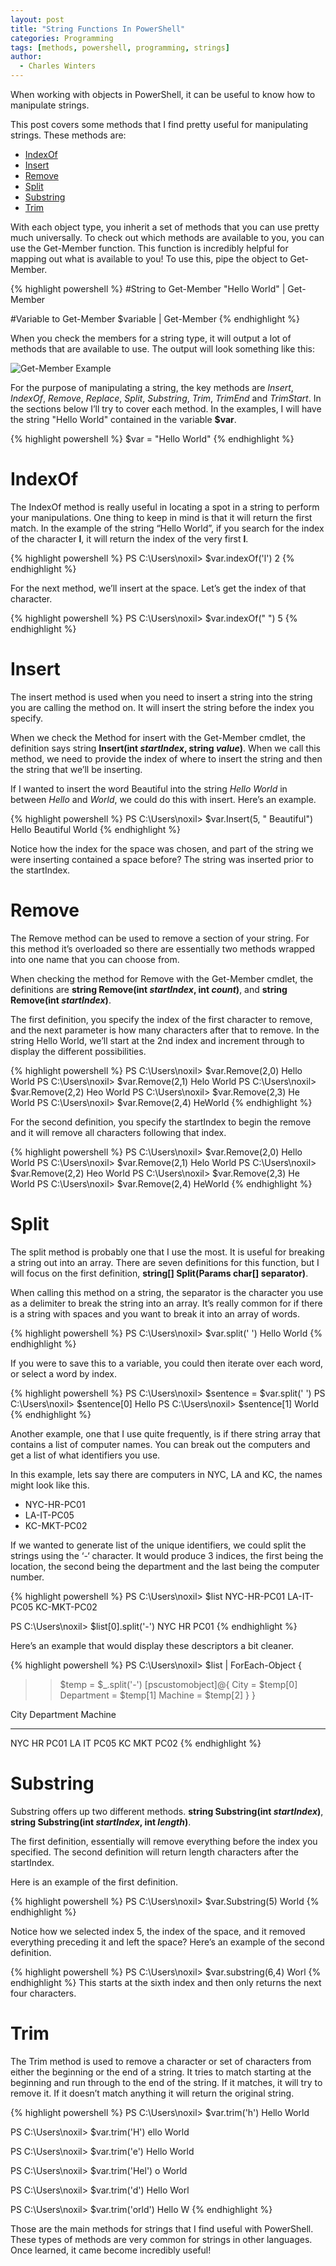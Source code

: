 ```yaml
---
layout: post
title: "String Functions In PowerShell"
categories: Programming
tags: [methods, powershell, programming, strings]
author:
  - Charles Winters
---
```

When working with objects in PowerShell, it can be useful to know how to manipulate strings.

This post covers some methods that I find pretty useful for manipulating strings. These methods are:
- [IndexOf](#indexof)
- [Insert](#insert)
- [Remove](#remove)
- [Split](#split)
- [Substring](#substring)
- [Trim](#trim)

With each object type, you inherit a set of methods that you can use pretty much universally. To check out which methods are available to you, you can use the Get-Member function. This function is incredibly helpful for mapping out what is available to you! To use this, pipe the object to Get-Member.

{% highlight powershell %}
#String to Get-Member
"Hello World" | Get-Member 

#Variable to Get-Member
$variable | Get-Member
{% endhighlight %}

When you check the members for a string type, it will output a lot of methods that are available to use. The output will look something like this:

![Get-Member Example](/assets/img/string-functions-in-powershell/get-member.png)

For the purpose of manipulating a string, the key methods are *Insert*, *IndexOf*, *Remove*, *Replace*, *Split*, *Substring*, *Trim*, *TrimEnd* and *TrimStart*. In the sections below I’ll try to cover each method. In the examples, I will have the string "Hello World" contained in the variable **$var**.

{% highlight powershell %}
$var = "Hello World"
{% endhighlight %}

# IndexOf
The IndexOf method is really useful in locating a spot in a string to perform your manipulations. One thing to keep in mind is that it will return the first match. In the example of the string “Hello World”, if you search for the index of the character **l**, it will return the index of the very first **l**.

{% highlight powershell %}
PS C:\Users\noxil> $var.indexOf('l')
2
{% endhighlight %}

For the next method, we’ll insert at the space. Let’s get the index of that character.

{% highlight powershell %}
PS C:\Users\noxil> $var.indexOf(" ")
5
{% endhighlight %}


# Insert
The insert method is used when you need to insert a string into the string you are calling the method on. It will insert the string before the index you specify.

When we check the Method for insert with the Get-Member cmdlet, the definition says string **Insert(int *startIndex*, string *value*)**. When we call this method, we need to provide the index of where to insert the string and then the string that we’ll be inserting.

If I wanted to insert the word Beautiful into the string *Hello World* in between *Hello* and *World*, we could do this with insert. Here’s an example.

{% highlight powershell %}
PS C:\Users\noxil> $var.Insert(5, " Beautiful")
Hello Beautiful World
{% endhighlight %}

Notice how the index for the space was chosen, and part of the string we were inserting contained a space before? The string was inserted prior to the startIndex.

# Remove
The Remove method can be used to remove a section of your string. For this method it’s overloaded so there are essentially two methods wrapped into one name that you can choose from.

When checking the method for Remove with the Get-Member cmdlet, the definitions are **string Remove(int *startIndex*, int *count*)**, and **string Remove(int *startIndex*)**.

The first definition, you specify the index of the first character to remove, and the next parameter is how many characters after that to remove. In the string Hello World, we’ll start at the 2nd index and increment through to display the different possibilities.

{% highlight powershell %}
PS C:\Users\noxil> $var.Remove(2,0)
Hello World
PS C:\Users\noxil> $var.Remove(2,1)
Helo World
PS C:\Users\noxil> $var.Remove(2,2)
Heo World
PS C:\Users\noxil> $var.Remove(2,3)
He World
PS C:\Users\noxil> $var.Remove(2,4)
HeWorld
{% endhighlight %}

For the second definition, you specify the startIndex to begin the remove and it will remove all characters following that index.

{% highlight powershell %}
PS C:\Users\noxil> $var.Remove(2,0)
Hello World
PS C:\Users\noxil> $var.Remove(2,1)
Helo World
PS C:\Users\noxil> $var.Remove(2,2)
Heo World
PS C:\Users\noxil> $var.Remove(2,3)
He World
PS C:\Users\noxil> $var.Remove(2,4)
HeWorld
{% endhighlight %}

# Split
The split method is probably one that I use the most. It is useful for breaking a string out into an array. There are seven definitions for this function, but I will focus on the first definition, **string[] Split(Params char[] separator)**.

When calling this method on a string, the separator is the character you use as a delimiter to break the string into an array. It’s really common for if there is a string with spaces and you want to break it into an array of words.

{% highlight powershell %}
PS C:\Users\noxil> $var.split(' ')
Hello
World
{% endhighlight %}

If you were to save this to a variable, you could then iterate over each word, or select a word by index.

{% highlight powershell %}
PS C:\Users\noxil> $sentence = $var.split(' ')
PS C:\Users\noxil> $sentence[0]
Hello
PS C:\Users\noxil> $sentence[1]
World
{% endhighlight %}

Another example, one that I use quite frequently, is if there string array that contains a list of computer names. You can break out the computers and get a list of what identifiers you use.

In this example, lets say there are computers in NYC, LA and KC, the names might look like this.

- NYC-HR-PC01
- LA-IT-PC05
- KC-MKT-PC02

If we wanted to generate list of the unique identifiers, we could split the strings using the ‘-‘ character. It would produce 3 indices, the first being the location, the second being the department and the last being the computer number.

{% highlight powershell %}
PS C:\Users\noxil> $list
NYC-HR-PC01
LA-IT-PC05
KC-MKT-PC02

PS C:\Users\noxil> $list[0].split('-')
NYC
HR
PC01
{% endhighlight %}

Here’s an example that would display these descriptors a bit cleaner.

{% highlight powershell %}
PS C:\Users\noxil> $list | ForEach-Object {
>> $temp = $_.split('-')
>> [pscustomobject]@{
>> City = $temp[0]
>> Department = $temp[1]
>> Machine = $temp[2]
>> }
>> }

City Department Machine
---- ---------- -------
NYC  HR         PC01
LA   IT         PC05
KC   MKT        PC02
{% endhighlight %}

# Substring
Substring offers up two different methods. **string Substring(int *startIndex*)**, **string Substring(int *startIndex*, int *length*)**.

The first definition, essentially will remove everything before the index you specified. The second definition will return length characters after the startIndex.

Here is an example of the first definition.

{% highlight powershell %}
PS C:\Users\noxil> $var.Substring(5)
 World
{% endhighlight %}

Notice how we selected index 5, the index of the space, and it removed everything preceding it and left the space? Here’s an example of the second definition.

{% highlight powershell %}
PS C:\Users\noxil> $var.substring(6,4)
Worl
{% endhighlight %}
This starts at the sixth index and then only returns the next four characters.

# Trim
The Trim method is used to remove a character or set of characters from either the beginning or the end of a string. It tries to match starting at the beginning and run through to the end of the string. If it matches, it will try to remove it. If it doesn’t match anything it will return the original string.

{% highlight powershell %}
PS C:\Users\noxil> $var.trim('h')
Hello World

PS C:\Users\noxil> $var.trim('H')
ello World

PS C:\Users\noxil> $var.trim('e')
Hello World

PS C:\Users\noxil> $var.trim('Hel')
o World

PS C:\Users\noxil> $var.trim('d')
Hello Worl

PS C:\Users\noxil> $var.trim('orld')
Hello W
{% endhighlight %}

Those are the main methods for strings that I find useful with PowerShell. These types of methods are very common for strings in other languages. Once learned, it came become incredibly useful!